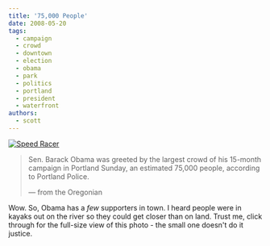 ```yaml
---
title: '75,000 People'
date: 2008-05-20
tags:
  - campaign
  - crowd
  - downtown
  - election
  - obama
  - park
  - politics
  - portland
  - president
  - waterfront
authors:
  - scott
---
```


[![Speed Racer](/images/2503237165_691fdfd997.jpg)](http://www.flickr.com/photos/theoregonian/2503237165/)

> Sen. Barack Obama was greeted by the largest crowd of his 15-month campaign in Portland Sunday, an estimated 75,000 people, according to Portland Police.
>
> — from the Oregonian

Wow. So, Obama has a _few_ supporters in town. I heard people were in kayaks out on the river so they could get closer than on land. Trust me, click through for the full-size view of this photo - the small one doesn't do it justice.
